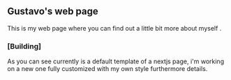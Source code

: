 ## Gustavo's web page
This is my web page where you can find out a little bit more about myself .

### [Building]

As you can see currently is a default template of a nextjs page, i'm working on a new one fully customized with my own style furthermore details.
